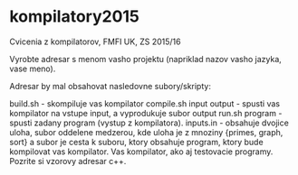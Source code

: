 # kompilatory2015
Cvicenia z kompilatorov, FMFI UK, ZS 2015/16


Vyrobte adresar s menom vasho projektu (napriklad nazov vasho jazyka, vase meno).

Adresar by mal obsahovat nasledovne subory/skripty:

build.sh - skompiluje vas kompilator
compile.sh input output - spusti vas kompilator na vstupe input, a vyprodukuje subor output
run.sh program - spusti zadany program (vystup z kompilatora).
inputs.in - obsahuje dvojice uloha, subor oddelene medzerou, kde uloha je z mnoziny {primes, graph, sort} a subor je cesta k suboru, ktory obsahuje program, ktory bude kompilovat vas kompilator.
Vas kompilator, ako aj testovacie programy.
Pozrite si vzorovy adresar c++.
